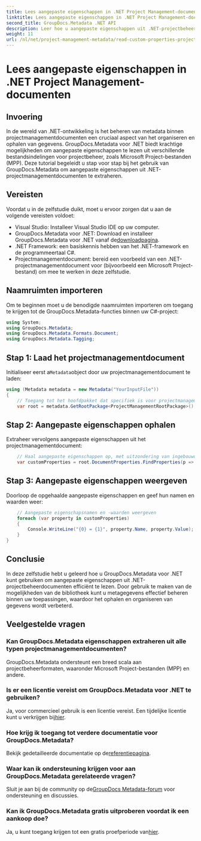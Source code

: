 ```yaml
---
title: Lees aangepaste eigenschappen in .NET Project Management-documenten
linktitle: Lees aangepaste eigenschappen in .NET Project Management-documenten
second_title: GroupDocs.Metadata .NET API
description: Leer hoe u aangepaste eigenschappen uit .NET-projectbeheerdocumenten kunt extraheren met behulp van GroupDocs.Metadata voor .NET. Verbeter uw metadatabeheer.
weight: 11
url: /nl/net/project-management-metadata/read-custom-properties-project-management-documents/
---
```


# Lees aangepaste eigenschappen in .NET Project Management-documenten

## Invoering
In de wereld van .NET-ontwikkeling is het beheren van metadata binnen projectmanagementdocumenten een cruciaal aspect van het organiseren en ophalen van gegevens. GroupDocs.Metadata voor .NET biedt krachtige mogelijkheden om aangepaste eigenschappen te lezen uit verschillende bestandsindelingen voor projectbeheer, zoals Microsoft Project-bestanden (MPP). Deze tutorial begeleidt u stap voor stap bij het gebruik van GroupDocs.Metadata om aangepaste eigenschappen uit .NET-projectmanagementdocumenten te extraheren.
## Vereisten
Voordat u in de zelfstudie duikt, moet u ervoor zorgen dat u aan de volgende vereisten voldoet:
- Visual Studio: Installeer Visual Studio IDE op uw computer.
-  GroupDocs.Metadata voor .NET: Download en installeer GroupDocs.Metadata voor .NET vanaf de[downloadpagina](https://releases.groupdocs.com/metadata/net/).
- .NET Framework: een basiskennis hebben van het .NET-framework en de programmeertaal C#.
- Projectmanagementdocument: bereid een voorbeeld van een .NET-projectmanagementdocument voor (bijvoorbeeld een Microsoft Project-bestand) om mee te werken in deze zelfstudie.

## Naamruimten importeren
Om te beginnen moet u de benodigde naamruimten importeren om toegang te krijgen tot de GroupDocs.Metadata-functies binnen uw C#-project:
```csharp
using System;
using GroupDocs.Metadata;
using GroupDocs.Metadata.Formats.Document;
using GroupDocs.Metadata.Tagging;
```
## Stap 1: Laad het projectmanagementdocument
 Initialiseer eerst a`Metadata`object door uw projectmanagementdocument te laden:
```csharp
using (Metadata metadata = new Metadata("YourInputFile"))
{
    // Toegang tot het hoofdpakket dat specifiek is voor projectmanagementdocumenten
    var root = metadata.GetRootPackage<ProjectManagementRootPackage>();
```
## Stap 2: Aangepaste eigenschappen ophalen
Extraheer vervolgens aangepaste eigenschappen uit het projectmanagementdocument:
```csharp
    // Haal aangepaste eigenschappen op, met uitzondering van ingebouwde eigenschappen
    var customProperties = root.DocumentProperties.FindProperties(p => !p.Tags.Contains(Tags.Document.BuiltIn));
```
## Stap 3: Aangepaste eigenschappen weergeven
Doorloop de opgehaalde aangepaste eigenschappen en geef hun namen en waarden weer:
```csharp
    // Aangepaste eigenschapsnamen en -waarden weergeven
    foreach (var property in customProperties)
    {
        Console.WriteLine("{0} = {1}", property.Name, property.Value);
    }
}
```

## Conclusie
In deze zelfstudie hebt u geleerd hoe u GroupDocs.Metadata voor .NET kunt gebruiken om aangepaste eigenschappen uit .NET-projectbeheerdocumenten efficiënt te lezen. Door gebruik te maken van de mogelijkheden van de bibliotheek kunt u metagegevens effectief beheren binnen uw toepassingen, waardoor het ophalen en organiseren van gegevens wordt verbeterd.

## Veelgestelde vragen
### Kan GroupDocs.Metadata eigenschappen extraheren uit alle typen projectmanagementdocumenten?
GroupDocs.Metadata ondersteunt een breed scala aan projectbeheerformaten, waaronder Microsoft Project-bestanden (MPP) en andere.
### Is er een licentie vereist om GroupDocs.Metadata voor .NET te gebruiken?
 Ja, voor commercieel gebruik is een licentie vereist. Een tijdelijke licentie kunt u verkrijgen bij[hier](https://purchase.groupdocs.com/temporary-license/).
### Hoe krijg ik toegang tot verdere documentatie voor GroupDocs.Metadata?
 Bekijk gedetailleerde documentatie op de[referentiepagina](https://tutorials.groupdocs.com/metadata/net/).
### Waar kan ik ondersteuning krijgen voor aan GroupDocs.Metadata gerelateerde vragen?
 Sluit je aan bij de community op de[GroupDocs Metadata-forum](https://forum.groupdocs.com/c/metadata/14) voor ondersteuning en discussies.
### Kan ik GroupDocs.Metadata gratis uitproberen voordat ik een aankoop doe?
 Ja, u kunt toegang krijgen tot een gratis proefperiode van[hier](https://releases.groupdocs.com/).